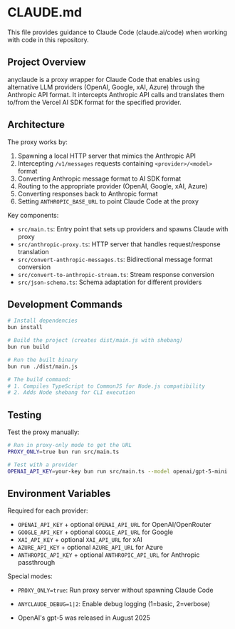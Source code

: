 # CLAUDE.md

This file provides guidance to Claude Code (claude.ai/code) when working with code in this repository.

## Project Overview

anyclaude is a proxy wrapper for Claude Code that enables using alternative LLM providers (OpenAI, Google, xAI, Azure) through the Anthropic API format. It intercepts Anthropic API calls and translates them to/from the Vercel AI SDK format for the specified provider.

## Architecture

The proxy works by:

1. Spawning a local HTTP server that mimics the Anthropic API
2. Intercepting `/v1/messages` requests containing `<provider>/<model>` format
3. Converting Anthropic message format to AI SDK format
4. Routing to the appropriate provider (OpenAI, Google, xAI, Azure)
5. Converting responses back to Anthropic format
6. Setting `ANTHROPIC_BASE_URL` to point Claude Code at the proxy

Key components:

- `src/main.ts`: Entry point that sets up providers and spawns Claude with proxy
- `src/anthropic-proxy.ts`: HTTP server that handles request/response translation
- `src/convert-anthropic-messages.ts`: Bidirectional message format conversion
- `src/convert-to-anthropic-stream.ts`: Stream response conversion
- `src/json-schema.ts`: Schema adaptation for different providers

## Development Commands

```bash
# Install dependencies
bun install

# Build the project (creates dist/main.js with shebang)
bun run build

# Run the built binary
bun run ./dist/main.js

# The build command:
# 1. Compiles TypeScript to CommonJS for Node.js compatibility
# 2. Adds Node shebang for CLI execution
```

## Testing

Test the proxy manually:

```bash
# Run in proxy-only mode to get the URL
PROXY_ONLY=true bun run src/main.ts

# Test with a provider
OPENAI_API_KEY=your-key bun run src/main.ts --model openai/gpt-5-mini
```

## Environment Variables

Required for each provider:

- `OPENAI_API_KEY` + optional `OPENAI_API_URL` for OpenAI/OpenRouter
- `GOOGLE_API_KEY` + optional `GOOGLE_API_URL` for Google
- `XAI_API_KEY` + optional `XAI_API_URL` for xAI
- `AZURE_API_KEY` + optional `AZURE_API_URL` for Azure
- `ANTHROPIC_API_KEY` + optional `ANTHROPIC_API_URL` for Anthropic passthrough

Special modes:

- `PROXY_ONLY=true`: Run proxy server without spawning Claude Code
- `ANYCLAUDE_DEBUG=1|2`: Enable debug logging (1=basic, 2=verbose)

- OpenAI's gpt-5 was released in August 2025
